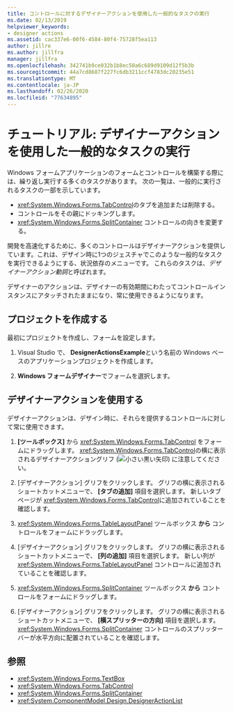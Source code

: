 ```yaml
---
title: コントロールに対するデザイナーアクションを使用した一般的なタスクの実行
ms.date: 02/13/2019
helpviewer_keywords:
- designer actions
ms.assetid: cac337e6-00f6-4584-80f4-75728f5ea113
author: jillre
ms.author: jillfra
manager: jillfra
ms.openlocfilehash: 342741b9ce032b1b8ec50a6c689d9109d12f5b3b
ms.sourcegitcommit: 44a7cd8687f227fc6db3211ccf4783dc20235e51
ms.translationtype: MT
ms.contentlocale: ja-JP
ms.lasthandoff: 02/26/2020
ms.locfileid: "77634895"
---
```

# <a name="walkthrough-perform-common-tasks-using-designer-actions"></a>チュートリアル: デザイナーアクションを使用した一般的なタスクの実行

Windows フォームアプリケーションのフォームとコントロールを構築する際には、繰り返し実行する多くのタスクがあります。 次の一覧は、一般的に実行されるタスクの一部を示しています。

- <xref:System.Windows.Forms.TabControl>のタブを追加または削除する。
- コントロールをその親にドッキングします。
- <xref:System.Windows.Forms.SplitContainer> コントロールの向きを変更する。

開発を高速化するために、多くのコントロールはデザイナーアクションを提供しています。これは、デザイン時に1つのジェスチャでこのような一般的なタスクを実行できるようにする、状況依存のメニューです。 これらのタスクは、*デザイナーアクション動詞*と呼ばれます。

デザイナーのアクションは、デザイナーの有効期間にわたってコントロールインスタンスにアタッチされたままになり、常に使用できるようになります。

## <a name="create-the-project"></a>プロジェクトを作成する

最初にプロジェクトを作成し、フォームを設定します。

1. Visual Studio で、 **DesignerActionsExample**という名前の Windows ベースのアプリケーションプロジェクトを作成します。

2. **Windows フォームデザイナー**でフォームを選択します。

## <a name="use-designer-actions"></a>デザイナーアクションを使用する

デザイナーアクションは、デザイン時に、それらを提供するコントロールに対して常に使用できます。

1. **[ツールボックス]** から <xref:System.Windows.Forms.TabControl> をフォームにドラッグします。 <xref:System.Windows.Forms.TabControl>の横に表示されるデザイナーアクショングリフ (![小さい黒い矢印](./media/designer-actions-glyph.gif)) に注意してください。

2. [デザイナーアクション] グリフをクリックします。 グリフの横に表示されるショートカットメニューで、 **[タブの追加]** 項目を選択します。 新しいタブページが <xref:System.Windows.Forms.TabControl>に追加されていることを確認します。

3. <xref:System.Windows.Forms.TableLayoutPanel> ツールボックス **から** コントロールをフォームにドラッグします。

4. [デザイナーアクション] グリフをクリックします。 グリフの横に表示されるショートカットメニューで、 **[列の追加]** 項目を選択します。 新しい列が <xref:System.Windows.Forms.TableLayoutPanel> コントロールに追加されていることを確認します。

5. <xref:System.Windows.Forms.SplitContainer> ツールボックス **から** コントロールをフォームにドラッグします。

6. [デザイナーアクション] グリフをクリックします。 グリフの横に表示されるショートカットメニューで、 **[横スプリッターの方向]** 項目を選択します。 <xref:System.Windows.Forms.SplitContainer> コントロールのスプリッターバーが水平方向に配置されていることを確認します。

## <a name="see-also"></a>参照

- <xref:System.Windows.Forms.TextBox>
- <xref:System.Windows.Forms.TabControl>
- <xref:System.Windows.Forms.SplitContainer>
- <xref:System.ComponentModel.Design.DesignerActionList>
